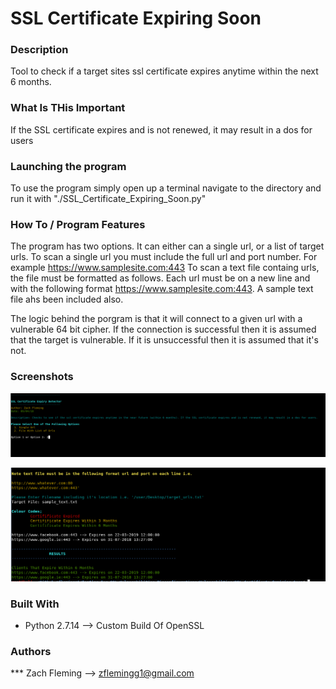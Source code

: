 # SSL Certificate Expiring Soon

### Description

Tool to check if a target sites ssl certificate expires anytime within the next 6 months.

### What Is THis Important

If the SSL certificate expires and is not renewed, it may result in a dos for users

### Launching the program

To use the program simply open up a terminal navigate to the directory and run it with "./SSL_Certificate_Expiring_Soon.py"

### How To / Program Features

The program has two options. It can either can a single url, or a list of target urls. 
To scan a single url you must include the full url and port number. For example https://www.samplesite.com:443
To scan a text file containg urls, the file must be formatted as follows. Each url must be on a new line and with the following format https://www.samplesite.com:443. A sample text file ahs been included also. 

The logic behind the porgram is that it will connect to a given url with a vulnerable 64 bit cipher. If the connection is successful then it is assumed that the target is vulnerable. If it is unsuccessful then it is assumed that it's not.

### Screenshots
![alt text](screenshots/SSL_expiry_overview.png "Overview of Program")

![alt text](screenshots/SSL_expiry_overview2.png "Sample Output")


### Built With

* Python 2.7.14 --> Custom Build Of OpenSSL

### Authors

*** Zach Fleming --> zflemingg1@gmail.com





